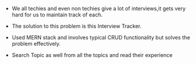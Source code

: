 * We all techies and even non techies give a lot of interviews,it gets very hard for us to maintain track of each.

* The solution to this problem is this Interview Tracker.

* Used MERN stack and involves typical CRUD functionality but solves the problem effectively.

* Search Topic as well from all the topics and read their experience 

<!-- * THIS FEATURE CURRENTLY NOT WORKING -:( You can ask GPT for solutions to your mistakes that you have mentioned ( model : text-davinci-003 ) -->

<!-- * One can read someone else experience(THIS FEATURE WORK IN PROGRESS) as well and track all his experiences as well -->

<!-- * (THIS FEATURE TO ADD IN FUTURE) -> Search interview experiences based on your interest by entering the topic name in the searchbar for filtering -->
